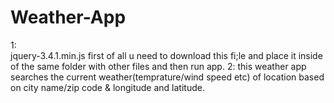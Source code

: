 # Weather-App
 1:  
  jquery-3.4.1.min.js 
  first of all u need to download this fi;le and place it inside of the same folder with other files and then run app.
 2:
   this weather app searches the current weather(temprature/wind speed etc) of location based on city name/zip code & longitude and latitude. 